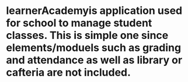 # learnerAcademyis application used for school to manage student classes. This is simple one since elements/moduels such as grading and attendance as well as library or cafteria are not included.
